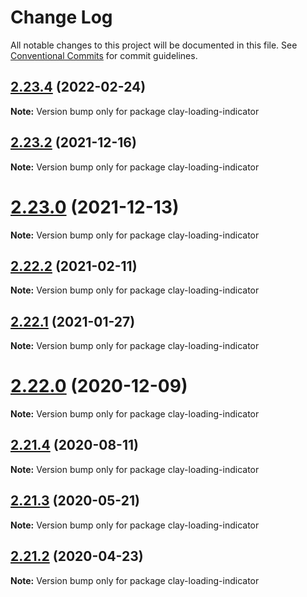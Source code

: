 # Change Log

All notable changes to this project will be documented in this file.
See [Conventional Commits](https://conventionalcommits.org) for commit guidelines.

## [2.23.4](https://github.com/liferay/clay/compare/v2.23.3...v2.23.4) (2022-02-24)

**Note:** Version bump only for package clay-loading-indicator





## [2.23.2](https://github.com/liferay/clay/compare/v2.23.1...v2.23.2) (2021-12-16)

**Note:** Version bump only for package clay-loading-indicator





# [2.23.0](https://github.com/liferay/clay/tree/master/packages/clay-loading-indicator/compare/v2.22.4...v2.23.0) (2021-12-13)

**Note:** Version bump only for package clay-loading-indicator





## [2.22.2](https://github.com/liferay/clay/tree/master/packages/clay-loading-indicator/compare/v2.22.1...v2.22.2) (2021-02-11)

**Note:** Version bump only for package clay-loading-indicator





## [2.22.1](https://github.com/liferay/clay/tree/master/packages/clay-loading-indicator/compare/v2.22.0...v2.22.1) (2021-01-27)

**Note:** Version bump only for package clay-loading-indicator





# [2.22.0](https://github.com/liferay/clay/tree/master/packages/clay-loading-indicator/compare/v2.21.5...v2.22.0) (2020-12-09)

**Note:** Version bump only for package clay-loading-indicator





## [2.21.4](https://github.com/liferay/clay/tree/master/packages/clay-loading-indicator/compare/v2.21.3...v2.21.4) (2020-08-11)

**Note:** Version bump only for package clay-loading-indicator





## [2.21.3](https://github.com/liferay/clay/tree/master/packages/clay-loading-indicator/compare/v2.21.2...v2.21.3) (2020-05-21)

**Note:** Version bump only for package clay-loading-indicator





## [2.21.2](https://github.com/liferay/clay/tree/master/packages/clay-loading-indicator/compare/v2.21.1...v2.21.2) (2020-04-23)

**Note:** Version bump only for package clay-loading-indicator
